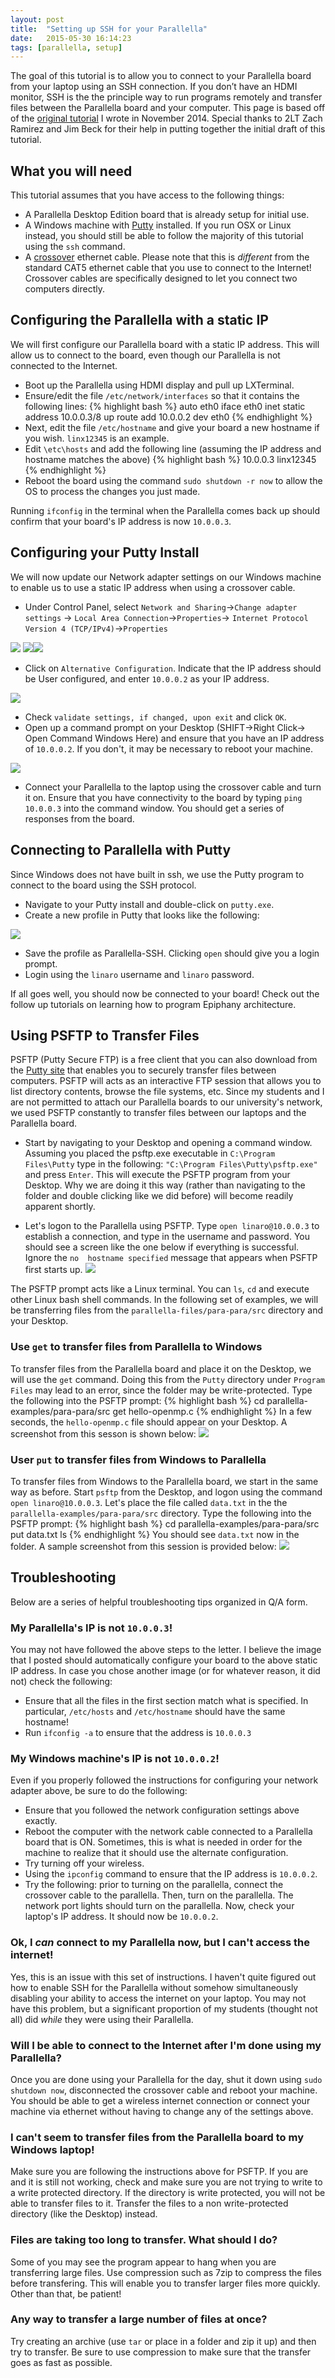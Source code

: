 ```yaml
---
layout: post
title:  "Setting up SSH for your Parallella"
date:   2015-05-30 16:14:23
tags: [parallella, setup]
---
```

The goal of this tutorial is to allow you to connect to your Parallella board 
from your laptop using an SSH connection. If you don’t have an HDMI monitor, 
 SSH is the the principle way to run programs remotely and transfer files 
between the Parallella board and your computer. This page is based off of the 
[original tutorial][pdf2] I wrote in November 2014. Special thanks to 2LT Zach 
Ramirez and Jim Beck for their help in putting together the initial draft of 
this tutorial.  

## What you will need
This tutorial assumes that you have access to the following things:

* A Parallella Desktop Edition board that is already setup for initial use. 
* A Windows machine with [Putty][putty] installed. If you run OSX or Linux instead, 
you should still be able to follow the majority of this tutorial using the 
`ssh` command. 
* A [crossover][crossover] ethernet cable. Please note that this is *different* from the 
standard CAT5 ethernet cable that you use to connect to the Internet! Crossover 
cables are specifically designed to let you connect two computers directly.
 
## Configuring the Parallella with a static IP
We will first configure our Parallella board with a static IP address. This 
will allow us to connect to the board, even though our Parallella is not 
connected to the Internet. 

* Boot up the Parallella using HDMI display and pull up LXTerminal. 
* Ensure/edit the file `/etc/network/interfaces` so that it contains the 
following lines: 
{% highlight bash %} 
auto eth0
iface eth0 inet static
	address 10.0.0.3/8
	up route add 10.0.0.2 dev eth0
{% endhighlight %} 
* Next, edit the file `/etc/hostname` and give your board a new hostname if 
you wish. `linx12345` is an example.
* Edit `\etc\hosts` and add the following line (assuming the IP address and 
hostname matches the above)
{% highlight bash %} 
10.0.0.3 linx12345
{% endhighlight %} 
* Reboot the board using the command `sudo shutdown -r now` to allow the OS 
to process the changes you just made. 

Running `ifconfig` in the terminal when the Parallella comes back up should 
confirm that your board's IP address is now `10.0.0.3`. 

## Configuring your Putty Install
We will now update our Network adapter settings on our Windows machine to 
enable us to use a static IP address when using a crossover cable. 

* Under Control Panel, select `Network and Sharing`->`Change adapter settings`
-> `Local Area Connection`->`Properties`->
`Internet Protocol Version 4 (TCP/IPv4)`->`Properties`

![](http://suzannejmatthews.com/images/menu1.png) 
![](http://suzannejmatthews.com/images/menu2.PNG)![](http://suzannejmatthews.com/images/menu3.png) 

* Click on `Alternative Configuration`. Indicate that the IP address should be 
User configured, and enter `10.0.0.2` as your IP address.

![](http://suzannejmatthews.com/images/menu4.png)

* Check `validate settings, if changed, upon exit` and click `OK`. 
* Open up a command prompt on your Desktop (SHIFT->Right Click-> Open Command Windows Here) and ensure that you have an IP address of `10.0.0.2`. If 
you don't, it may be necessary to reboot your machine.

![](http://suzannejmatthews.com/images/windowIP.PNG) 

* Connect your Parallella to the laptop using the crossover cable and turn it
on. Ensure that you have connectivity to the board by typing `ping 10.0.0.3` 
into the command window. You should get a series of responses from the board. 

## Connecting to Parallella with Putty
Since Windows does not have built in ssh, we use the Putty program to connect 
to the board using the SSH protocol. 

* Navigate to your Putty install and double-click on `putty.exe`. 
* Create a new profile in Putty that looks like the following:

![](http://suzannejmatthews.com/images/putty.png) 

* Save the profile as Parallella-SSH. Clicking `open` should give you a
login prompt.
* Login using the `linaro` username and `linaro` password. 

If all goes well, you should now be connected to your board! Check out the 
follow up tutorials on learning how to program Epiphany architecture. 

## Using PSFTP to Transfer Files
PSFTP (Putty Secure FTP) is a free client that you can also download from the 
[Putty site][putty] that enables you to securely transfer files between 
computers. PSFTP will acts as an interactive FTP session that allows you to 
list directory contents, browse the file systems, etc. Since my students and I
are not permitted to attach our Parallella boards to our university's network, 
we used PSFTP constantly to transfer files between our laptops and the 
Parallella board.

* Start by navigating to your Desktop and opening a command window. Assuming you 
placed the psftp.exe executable in `C:\Program Files\Putty` type in the
following: `"C:\Program Files\Putty\psftp.exe"` and press `Enter`. This will 
execute the PSFTP program from your Desktop. Why we are doing it this way 
(rather than navigating to the folder and double clicking like we did 
before) will become readily apparent shortly.

* Let's logon to the Parallella using PSFTP. Type `open linaro@10.0.0.3` to 
establish a connection, and type in the username and password.  You should see 
a screen like the one below if everything is successful. Ignore the `no 
hostname specified` message that appears when PSFTP first starts up.
![](http://suzannejmatthews.com/images/PSFTP_connect.PNG) 

The PSFTP prompt acts like a Linux terminal. You can `ls`, `cd` and execute 
other Linux bash shell commands. In the following set of examples, we will be 
transferring files from the `parallella-files/para-para/src` directory 
and your Desktop.

### Use `get` to transfer files from Parallella to Windows
To transfer files from the Parallella board and place it on the Desktop, we 
will use the `get` command. Doing this from the `Putty` directory under 
`Program Files` may lead to an error, since the folder may be write-protected.
Type the following into the PSFTP prompt:
{% highlight bash %} 
cd parallella-examples/para-para/src
get hello-openmp.c
{% endhighlight %} 
In a few seconds, the `hello-openmp.c` file should appear on your Desktop. A
screenshot from this sesson is shown below:
![](http://suzannejmatthews.com/images/PSFTP_get.PNG) 

### User `put` to transfer files from Windows to Parallella
To transfer files from Windows to the Parallella board, we start in the 
same way as before. Start `psftp` from the Desktop, and logon using 
the command `open linaro@10.0.0.3`. Let's place the file called `data.txt` in 
the the `parallella-examples/para-para/src` directory. Type the following into 
the PSFTP prompt:
{% highlight bash %} 
cd parallella-examples/para-para/src
put data.txt
ls
{% endhighlight %} 
You should see `data.txt` now in the folder. A sample screenshot from this 
session is provided below:
![](http://suzannejmatthews.com/images/PSFTP_put.PNG) 

## Troubleshooting
Below are a series of helpful troubleshooting tips organized in Q/A form.

### My Parallella's IP is not `10.0.0.3`!
You may not have followed the above steps to the letter. I believe the image
that I posted should automatically configure your board to the above static 
IP address. In case you chose another image (or for whatever reason, it did not)
check the following:

* Ensure that all the files in the first section match what is specified. In 
particular, `/etc/hosts` and `/etc/hostname` should have the same hostname!
* Run `ifconfig -a` to ensure that the address is `10.0.0.3`

### My Windows machine's IP is not `10.0.0.2`!
Even if you properly followed the instructions for configuring your 
network adapter above, be sure to do the following:

* Ensure that you followed the network configuration settings above exactly.
* Reboot the computer with the network cable connected to a Parallella board 
that is ON. Sometimes, this is what is needed in order for the machine to 
realize that it should use the alternate configuration.
* Try turning off your wireless.  
* Using the `ipconfig` command to ensure that  the IP address is `10.0.0.2`.
* Try the following: prior to turning on the parallella, connect the crossover 
cable to the parallella. Then, turn on the parallella. The network port lights 
should turn on the parallella. Now, check your laptop's IP address. It 
should now be `10.0.0.2`.

### Ok, I *can* connect to my Parallella now, but I can't access the internet!
Yes, this is an issue with this set of instructions. I haven't quite figured 
out how to enable SSH for the Parallella without somehow simultaneously 
disabling your ability to access the internet on your laptop. You may not have 
this problem, but a significant proportion of my students (thought not all) 
did *while* they were using their Parallella.

### Will I be able to connect to the Internet after I'm done using my Parallella?
Once you are done using your Parallella for the day, shut it down using
`sudo shutdown now`, disconnected the crossover cable and reboot your machine.
You should be able to get a wireless internet connection or connect your 
machine via ethernet without having to change any of the settings above.

### I can't seem to transfer files from the Parallella board to my Windows laptop!
Make sure you are following the instructions above for PSFTP. If you are and it 
is still not working, check and make sure you are not trying to write to a 
write protected directory. If the directory is write protected, you will not 
be able to transfer files to it. Transfer the files to a non write-protected 
directory (like the Desktop) instead.

### Files are taking too long to transfer. What should I do?
Some of you may see the program appear to hang when you are transferring 
large files. Use compression such as 7zip to compress the files before 
transfering. This will enable you to transfer larger files more quickly. 
Other than that, be patient!

### Any way to transfer a large number of files at once?
Try creating an archive (use `tar` or place in a folder and zip it up) and 
then try to transfer. Be sure to use compression to make sure that the 
transfer goes as fast as possible. 

[parallella]:      https://www.parallella.org/
[pdf2]: http://www.suzannejmatthews.com/private/SSHParallella.pdf 
[putty]: http://www.chiark.greenend.org.uk/~sgtatham/putty/download.html
[crossover]: http://en.wikipedia.org/wiki/Ethernet_crossover_cable
